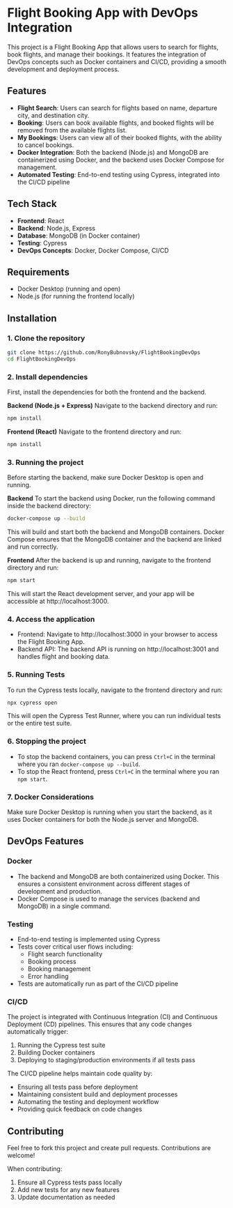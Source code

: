 # Flight Booking App with DevOps Integration
This project is a Flight Booking App that allows users to search for flights, book flights, and manage their bookings. It features the integration of DevOps concepts such as Docker containers and CI/CD, providing a smooth development and deployment process.

## Features
- **Flight Search**: Users can search for flights based on name, departure city, and destination city.
- **Booking**: Users can book available flights, and booked flights will be removed from the available flights list.
- **My Bookings**: Users can view all of their booked flights, with the ability to cancel bookings.
- **Docker Integration**: Both the backend (Node.js) and MongoDB are containerized using Docker, and the backend uses Docker Compose for management.
- **Automated Testing**: End-to-end testing using Cypress, integrated into the CI/CD pipeline

## Tech Stack
- **Frontend**: React
- **Backend**: Node.js, Express
- **Database**: MongoDB (in Docker container)
- **Testing**: Cypress
- **DevOps Concepts**: Docker, Docker Compose, CI/CD

## Requirements
- Docker Desktop (running and open)
- Node.js (for running the frontend locally)

## Installation
### 1. Clone the repository
```bash
git clone https://github.com/RonyBubnovsky/FlightBookingDevOps
cd FlightBookingDevOps
```

### 2. Install dependencies
First, install the dependencies for both the frontend and the backend.

**Backend (Node.js + Express)**
Navigate to the backend directory and run:
```bash
npm install
```

**Frontend (React)**
Navigate to the frontend directory and run:
```bash
npm install
```

### 3. Running the project
Before starting the backend, make sure Docker Desktop is open and running.

**Backend**
To start the backend using Docker, run the following command inside the backend directory:
```bash
docker-compose up --build
```
This will build and start both the backend and MongoDB containers. Docker Compose ensures that the MongoDB container and the backend are linked and run correctly.

**Frontend**
After the backend is up and running, navigate to the frontend directory and run:
```bash
npm start
```
This will start the React development server, and your app will be accessible at http://localhost:3000.

### 4. Access the application
- Frontend: Navigate to http://localhost:3000 in your browser to access the Flight Booking App.
- Backend API: The backend API is running on http://localhost:3001 and handles flight and booking data.

### 5. Running Tests
To run the Cypress tests locally, navigate to the frontend directory and run:
```bash
npx cypress open
```
This will open the Cypress Test Runner, where you can run individual tests or the entire test suite.

### 6. Stopping the project
- To stop the backend containers, you can press `Ctrl+C` in the terminal where you ran `docker-compose up --build`.
- To stop the React frontend, press `Ctrl+C` in the terminal where you ran `npm start`.

### 7. Docker Considerations
Make sure Docker Desktop is running when you start the backend, as it uses Docker containers for both the Node.js server and MongoDB.

## DevOps Features

### Docker
- The backend and MongoDB are both containerized using Docker. This ensures a consistent environment across different stages of development and production.
- Docker Compose is used to manage the services (backend and MongoDB) in a single command.

### Testing
- End-to-end testing is implemented using Cypress
- Tests cover critical user flows including:
  - Flight search functionality
  - Booking process
  - Booking management
  - Error handling
- Tests are automatically run as part of the CI/CD pipeline

### CI/CD
The project is integrated with Continuous Integration (CI) and Continuous Deployment (CD) pipelines. This ensures that any code changes automatically trigger:
1. Running the Cypress test suite
2. Building Docker containers
3. Deploying to staging/production environments if all tests pass

The CI/CD pipeline helps maintain code quality by:
- Ensuring all tests pass before deployment
- Maintaining consistent build and deployment processes
- Automating the testing and deployment workflow
- Providing quick feedback on code changes

## Contributing
Feel free to fork this project and create pull requests. Contributions are welcome!

When contributing:
1. Ensure all Cypress tests pass locally
2. Add new tests for any new features
3. Update documentation as needed
